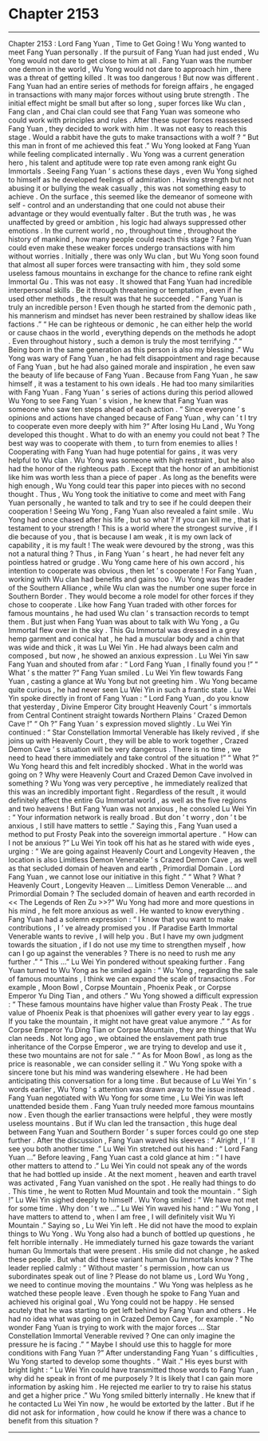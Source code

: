 
# Chapter 2153


---

Chapter 2153 : Lord Fang Yuan , Time to Get Going !
Wu Yong wanted to meet Fang Yuan personally .
If the pursuit of Fang Yuan had just ended , Wu Yong would not dare to get close to him at all .
Fang Yuan was the number one demon in the world , Wu Yong would not dare to approach him , there was a threat of getting killed .
It was too dangerous !
But now was different .
Fang Yuan had an entire series of methods for foreign affairs , he engaged in transactions with many major forces without using brute strength .
The initial effect might be small but after so long , super forces like Wu clan , Fang clan , and Chai clan could see that Fang Yuan was someone who could work with principles and rules .
After these super forces reassessed Fang Yuan , they decided to work with him .
It was not easy to reach this stage .
Would a rabbit have the guts to make transactions with a wolf ?
“ But this man in front of me achieved this feat .” Wu Yong looked at Fang Yuan while feeling complicated internally .
Wu Yong was a current generation hero , his talent and aptitude were top rate even among rank eight Gu Immortals . Seeing Fang Yuan ’ s actions these days , even Wu Yong sighed to himself as he developed feelings of admiration .
Having strength but not abusing it or bullying the weak casually , this was not something easy to achieve . On the surface , this seemed like the demeanor of someone with self - control and an understanding that one could not abuse their advantage or they would eventually falter . But the truth was , he was unaffected by greed or ambition , his logic had always suppressed other emotions .
In the current world , no , throughout time , throughout the history of mankind , how many people could reach this stage ?
Fang Yuan could even make these weaker forces undergo transactions with him without worries . Initially , there was only Wu clan , but Wu Yong soon found that almost all super forces were transacting with him , they sold some useless famous mountains in exchange for the chance to refine rank eight Immortal Gu .
This was not easy .
It showed that Fang Yuan had incredible interpersonal skills .
Be it through threatening or temptation , even if he used other methods , the result was that he succeeded .
“ Fang Yuan is truly an incredible person ! Even though he started from the demonic path , his mannerism and mindset has never been restrained by shallow ideas like factions .”
“ He can be righteous or demonic , he can either help the world or cause chaos in the world , everything depends on the methods he adopt . Even throughout history , such a demon is truly the most terrifying .”
“ Being born in the same generation as this person is also my blessing .”
Wu Yong was wary of Fang Yuan , he had felt disappointment and rage because of Fang Yuan , but he had also gained morale and inspiration , he even saw the beauty of life because of Fang Yuan .
Because from Fang Yuan , he saw himself , it was a testament to his own ideals .
He had too many similarities with Fang Yuan .
Fang Yuan ’ s series of actions during this period allowed Wu Yong to see Fang Yuan ’ s vision , he knew that Fang Yuan was someone who saw ten steps ahead of each action .
“ Since everyone ’ s opinions and actions have changed because of Fang Yuan , why can ’ t I try to cooperate even more deeply with him ?” After losing Hu Land , Wu Yong developed this thought .
What to do with an enemy you could not beat ?
The best way was to cooperate with them , to turn from enemies to allies !
Cooperating with Fang Yuan had huge potential for gains , it was very helpful to Wu clan .
Wu Yong was someone with high restraint , but he also had the honor of the righteous path .
Except that the honor of an ambitionist like him was worth less than a piece of paper . As long as the benefits were high enough , Wu Yong could tear this paper into pieces with no second thought .
Thus , Wu Yong took the initiative to come and meet with Fang Yuan personally , he wanted to talk and try to see if he could deepen their cooperation !
Seeing Wu Yong , Fang Yuan also revealed a faint smile .
Wu Yong had once chased after his life , but so what ?
If you can kill me , that is testament to your strength ! This is a world where the strongest survive , if I die because of you , that is because I am weak , it is my own lack of capability , it is my fault !
The weak were devoured by the strong , was this not a natural thing ?
Thus , in Fang Yuan ’ s heart , he had never felt any pointless hatred or grudge .
Wu Yong came here of his own accord , his intention to cooperate was obvious , then let ’ s cooperate !
For Fang Yuan , working with Wu clan had benefits and gains too .
Wu Yong was the leader of the Southern Alliance , while Wu clan was the number one super force in Southern Border . They would become a role model for other forces if they chose to cooperate .
Like how Fang Yuan traded with other forces for famous mountains , he had used Wu clan ’ s transaction records to tempt them .
But just when Fang Yuan was about to talk with Wu Yong , a Gu Immortal flew over in the sky .
This Gu Immortal was dressed in a grey hemp garment and conical hat , he had a muscular body and a chin that was wide and thick , it was Lu Wei Yin .
He had always been calm and composed , but now , he showed an anxious expression .
Lu Wei Yin saw Fang Yuan and shouted from afar : “ Lord Fang Yuan , I finally found you !”
“ What ’ s the matter ?” Fang Yuan smiled .
Lu Wei Yin flew towards Fang Yuan , casting a glance at Wu Yong but not greeting him .
Wu Yong became quite curious , he had never seen Lu Wei Yin in such a frantic state .
Lu Wei Yin spoke directly in front of Fang Yuan : “ Lord Fang Yuan , do you know that yesterday , Divine Emperor City brought Heavenly Court ’ s immortals from Central Continent straight towards Northern Plains ’ Crazed Demon Cave !”
“ Oh ?” Fang Yuan ’ s expression moved slightly .
Lu Wei Yin continued : “ Star Constellation Immortal Venerable has likely revived , if she joins up with Heavenly Court , they will be able to work together , Crazed Demon Cave ’ s situation will be very dangerous . There is no time , we need to head there immediately and take control of the situation !”
“ What ?” Wu Yong heard this and felt incredibly shocked .
What in the world was going on ?
Why were Heavenly Court and Crazed Demon Cave involved in something ?
Wu Yong was very perceptive , he immediately realized that this was an incredibly important fight . Regardless of the result , it would definitely affect the entire Gu Immortal world , as well as the five regions and two heavens !
But Fang Yuan was not anxious , he consoled Lu Wei Yin : “ Your information network is really broad . But don ’ t worry , don ’ t be anxious , I still have matters to settle .”
Saying this , Fang Yuan used a method to put Frosty Peak into the sovereign immortal aperture .
“ How can I not be anxious ?” Lu Wei Yin took off his hat as he stared with wide eyes , urging : “ We are going against Heavenly Court and Longevity Heaven , the location is also Limitless Demon Venerable ’ s Crazed Demon Cave , as well as that secluded domain of heaven and earth , Primordial Domain . Lord Fang Yuan , we cannot lose our initiative in this fight .”
“ What ? What ? Heavenly Court , Longevity Heaven … Limitless Demon Venerable … and Primordial Domain ? The secluded domain of heaven and earth recorded in << The Legends of Ren Zu >>?” Wu Yong had more and more questions in his mind , he felt more anxious as well .
He wanted to know everything .
Fang Yuan had a solemn expression : “ I know that you want to make contributions , I ’ ve already promised you . If Paradise Earth Immortal Venerable wants to revive , I will help you . But I have my own judgment towards the situation , if I do not use my time to strengthen myself , how can I go up against the venerables ? There is no need to rush me any further .”
“ This …” Lu Wei Yin pondered without speaking further .
Fang Yuan turned to Wu Yong as he smiled again : “ Wu Yong , regarding the sale of famous mountains , I think we can expand the scale of transactions . For example , Moon Bowl , Corpse Mountain , Phoenix Peak , or Corpse Emperor Yu Ding Tian , and others .”
Wu Yong showed a difficult expression : “ These famous mountains have higher value than Frosty Peak . The true value of Phoenix Peak is that phoenixes will gather every year to lay eggs . If you take the mountain , it might not have great value anymore .”
“ As for Corpse Emperor Yu Ding Tian or Corpse Mountain , they are things that Wu clan needs . Not long ago , we obtained the enslavement path true inheritance of the Corpse Emperor , we are trying to develop and use it , these two mountains are not for sale .”
“ As for Moon Bowl , as long as the price is reasonable , we can consider selling it .”
Wu Yong spoke with a sincere tone but his mind was wandering elsewhere .
He had been anticipating this conversation for a long time . But because of Lu Wei Yin ’ s words earlier , Wu Yong ’ s attention was drawn away to the issue instead .
Fang Yuan negotiated with Wu Yong for some time , Lu Wei Yin was left unattended beside them .
Fang Yuan truly needed more famous mountains now .
Even though the earlier transactions were helpful , they were mostly useless mountains . But if Wu clan led the transaction , this huge deal between Fang Yuan and Southern Border ’ s super forces could go one step further .
After the discussion , Fang Yuan waved his sleeves : “ Alright , I ’ ll see you both another time .”
Lu Wei Yin stretched out his hand : “ Lord Fang Yuan …”
Before leaving , Fang Yuan cast a cold glance at him : “ I have other matters to attend to .”
Lu Wei Yin could not speak any of the words that he had bottled up inside .
At the next moment , heaven and earth travel was activated , Fang Yuan vanished on the spot .
He really had things to do .
This time , he went to Rotten Mud Mountain and took the mountain .
“ Sigh !” Lu Wei Yin sighed deeply to himself .
Wu Yong smiled : “ We have not met for some time . Why don ’ t we …”
Lu Wei Yin waved his hand : “ Wu Yong , I have matters to attend to , when I am free , I will definitely visit Wu Yi Mountain .”
Saying so , Lu Wei Yin left .
He did not have the mood to explain things to Wu Yong .
Wu Yong also had a bunch of bottled up questions , he felt horrible internally .
He immediately turned his gaze towards the variant human Gu Immortals that were present .
His smile did not change , he asked these people .
But what did these variant human Gu Immortals know ?
The leader replied calmly : “ Without master ’ s permission , how can us subordinates speak out of line ? Please do not blame us , Lord Wu Yong , we need to continue moving the mountains .”
Wu Yong was helpless as he watched these people leave .
Even though he spoke to Fang Yuan and achieved his original goal , Wu Yong could not be happy .
He sensed acutely that he was starting to get left behind by Fang Yuan and others . He had no idea what was going on in Crazed Demon Cave , for example .
“ No wonder Fang Yuan is trying to work with the major forces … Star Constellation Immortal Venerable revived ? One can only imagine the pressure he is facing .”
“ Maybe I should use this to haggle for more conditions with Fang Yuan ?”
After understanding Fang Yuan ’ s difficulties , Wu Yong started to develop some thoughts .
“ Wait .” His eyes burst with bright light : “ Lu Wei Yin could have transmitted those words to Fang Yuan , why did he speak in front of me purposely ? It is likely that I can gain more information by asking him . He rejected me earlier to try to raise his status and get a higher price .”
Wu Yong smiled bitterly internally .
He knew that if he contacted Lu Wei Yin now , he would be extorted by the latter .
But if he did not ask for information , how could he know if there was a chance to benefit from this situation ?

---

